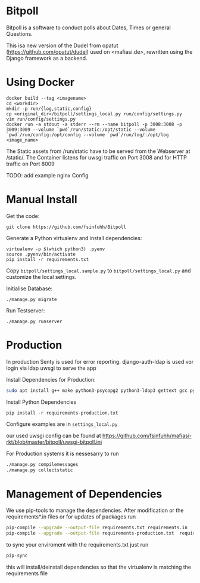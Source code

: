 # Bitpoll

Bitpoll is a software to conduct polls about Dates, Times or general Questions.


This isa new version of the Dudel from opatut (<https://github.com/opatut/dudel>) used on <mafiasi.de>, rewritten using the Django framework as a backend.

# Using Docker

~~~
docker build --tag <imagename>
cd <workdir>
mkdir -p run/{log,static,config}
cp <original_dir>/bitpoll/settings_local.py run/config/settings.py
vim run/config/settings.py
docker run -a stdout -a stderr --rm --name bitpoll -p 3008:3008 -p 3009:3009 --volume `pwd`/run/static:/opt/static --volume `pwd`/run/config:/opt/config --volume `pwd`/run/log/:/opt/log <image_name>
~~~
The Static assets from <workdir>/run/static have to be served from the Webserver at /static/.
The Container listens for uwsgi traffic on Port 3008 and for HTTP traffic on Port 8009

TODO: add example nginx Config

# Manual Install

Get the code:

~~~
git clone https://github.com/fsinfuhh/Bitpoll
~~~

Generate a Python virtualenv and install dependencies:

```
virtualenv -p $(which python3) .pyenv
source .pyenv/bin/activate
pip install -r requirements.txt
```

Copy `bitpoll/settings_local.sample.py` to `bitpoll/settings_local.py` and customize the local settings.

Initialise Database:

```
./manage.py migrate
```

Run Testserver:

```
./manage.py runserver
```

# Production

In production Senty is used for error reporting.
django-auth-ldap is used vor login via ldap
uwsgi to serve the app

Install Dependencies for Production:

```bash
sudo apt install g++ make python3-psycopg2 python3-ldap3 gettext gcc python3-dev libldap2-dev libsasl2-dev
```

Install Python Dependencies

```
pip install -r requirements-production.txt
```

Configure examples are in `settings_local.py`

our used uwsgi config can be found at
<https://github.com/fsinfuhh/mafiasi-rkt/blob/master/bitpoll/uwsgi-bitpoll.ini>

For Production systems it is nessesarry to run

```bash
./manage.py compilemessages
./manage.py collectstatic
```

# Management of Dependencies

We use pip-tools to manage the dependencies.
After modification or the requirements*.in files or for updates of packages run

```bash
pip-compile --upgrade --output-file requirements.txt requirements.in
pip-compile --upgrade --output-file requirements-production.txt  requirements-production.in requirements.in
```

to sync your enviroment with the requirements.txt just run

```bash
pip-sync
```

this will install/deinstall dependencies so that the virtualenv is matching the requirements file
